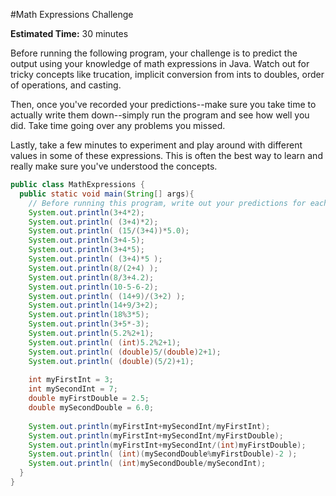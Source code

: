 #Math Expressions Challenge

**Estimated Time:** 30 minutes

Before running the following program, your challenge is to predict the output using your knowledge of math expressions in Java. Watch out for tricky concepts like trucation, implicit conversion from ints to doubles, order of operations, and casting.

Then, once you've recorded your predictions--make sure you take time to actually write them down--simply run the program and see how well you did. Take time going over any problems you missed.

Lastly, take a few minutes to experiment and play around with different values in some of these expressions. This is often the best way to learn and really make sure you've understood the concepts.

```java
public class MathExpressions {
  public static void main(String[] args){
    // Before running this program, write out your predictions for each expression.
    System.out.println(3+4*2);
    System.out.println( (3+4)*2);
    System.out.println( (15/(3+4))*5.0);
    System.out.println(3+4-5);
    System.out.println(3+4*5);
    System.out.println( (3+4)*5 );
    System.out.println(8/(2+4) );
    System.out.println(8/3+4.2);
    System.out.println(10-5-6-2);
    System.out.println( (14+9)/(3+2) );
    System.out.println(14+9/3+2);
    System.out.println(18%3*5);
    System.out.println(3+5*-3);
    System.out.println(5.2%2+1);
    System.out.println( (int)5.2%2+1);
    System.out.println( (double)5/(double)2+1);
    System.out.println( (double)(5/2)+1);
    
    int myFirstInt = 3;
    int mySecondInt = 7;
    double myFirstDouble = 2.5;
    double mySecondDouble = 6.0;
    
    System.out.println(myFirstInt+mySecondInt/myFirstInt);
    System.out.println(myFirstInt+mySecondInt/myFirstDouble);
    System.out.println(myFirstInt+mySecondInt/(int)myFirstDouble);
    System.out.println( (int)(mySecondDouble%myFirstDouble)-2 );
    System.out.println( (int)mySecondDouble/mySecondInt);
  }
}
```
